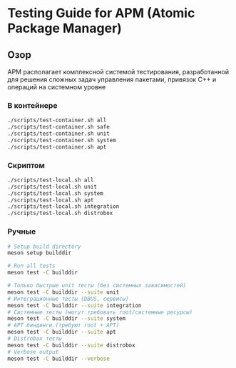 # Testing Guide for APM (Atomic Package Manager)

## Озор

APM располагает комплексной системой тестирования, разработанной для решения сложных задач управления пакетами, привязок C++ и операций на системном уровне

### В контейнере

```bash
./scripts/test-container.sh all
./scripts/test-container.sh safe
./scripts/test-container.sh unit
./scripts/test-container.sh system
./scripts/test-container.sh apt
```

### Скриптом

```bash
./scripts/test-local.sh all
./scripts/test-local.sh unit
./scripts/test-local.sh system
./scripts/test-local.sh apt
./scripts/test-local.sh integration
./scripts/test-local.sh distrobox
```

### Ручные

```bash
# Setup build directory
meson setup builddir

# Run all tests
meson test -C builddir

# Только быстрые unit тесты (без системных зависимостей)
meson test -C builddir --suite unit
# Интеграционные тесты (DBUS, сервисы)
meson test -C builddir --suite integration
# Системные тесты (могут требовать root/системные ресурсы)  
meson test -C builddir --suite system
# APT биндинги (требуют root + APT)
meson test -C builddir --suite apt
# Distrobox тесты
meson test -C builddir --suite distrobox
# Verbose output
meson test -C builddir --verbose
```
